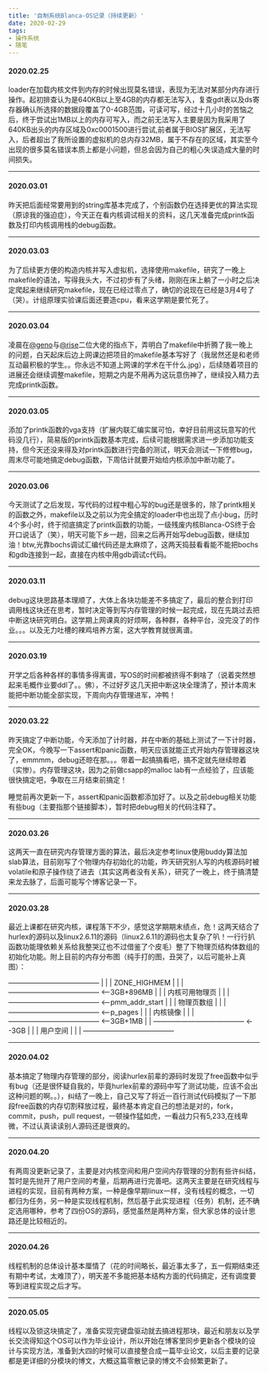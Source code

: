 ```yaml
---
title: '自制系统Blanca-OS记录（持续更新）'
date: 2020-02-29
tags: 
- 操作系统
- 随笔
---
```


#### 2020.02.25

loader在加载内核文件到内存的时候出现莫名错误，表现为无法对某部分内存进行操作。起初排查认为是640KB以上至4GB的内存都无法写入，复查gdt表以及ds寄存器确认所选择的数据段覆盖了0-4GB范围，可读可写，经过十几小时的苦恼之后，终于尝试出1MB以上的内存可写入，而之前无法写入主要是因为我采用了640KB出头的内存区域及0xc0001500进行尝试,前者属于BIOS扩展区，无法写入，后者超出了我所设置的虚拟机的总内存32MB，属于不存在的区域，其实至今出现的很多莫名错误本质上都是小问题，但总会因为自己的粗心失误造成大量的时间损失。
  <!--more-->
---

#### 2020.03.01

昨天把后面经常要用到的string库基本完成了，个别函数仍在选择更优的算法实现（原谅我的强迫症），今天正在看内核调试相关的资料，这几天准备完成printk函数及打印内核调用栈的debug函数。

---
#### 2020.03.03
为了后续更方便的构造内核并写入虚拟机，选择使用makefile，研究了一晚上makefile的语法，写得我头大，不过初步有了头绪，刚刚在床上躺了一小时之后决定爬起来继续研究makefile，现在已经过零点了，确切的说现在已经是3月4号了（哭）。计组原理实验课后面还要造cpu，看来这学期是要忙死了。

---
#### 2020.03.04
凌晨在[@geno](https://github.com/Geno1024)与[@rise](https://github.com/AmazingRise)二位大佬的指点下，弄明白了makefile中折腾了我一晚上的问题，白天起床后边上网课边把项目的makefile基本写好了（我居然还是和老师互动最积极的学生。。你永远不知道上网课的学术在干什么.jpg），后续随着项目的进展还会继续调整makefile，短期之内是不用再为这玩意伤神了，继续投入精力去完成printk函数。

---
#### 2020.03.05
添加了printk函数的vga支持（扩展内联汇编实属可怕，幸好目前用这玩意写的代码没几行），简易版的printk函数基本完成，后续可能根据需求进一步添加功能支持，但今天还没来得及对printk函数进行完备的测试，明天会测试一下修修bug，周末尽可能地搞定debug函数，下周估计就要开始给内核添加中断功能了。

---
#### 2020.03.06
今天测试了之后发现，写代码的过程中粗心写的bug还是很多的，除了printk相关的函数之外，makefile以及之前以为完全搞定的loader中也出现了点小bug，历时4个多小时，终于彻底搞定了printk函数的功能，一级残废内核Blanca-OS终于会开口说话了（笑），明天可能下乡一趟，回来之后再开始写debug函数，继续加油！btw,光靠bochs调试汇编代码还是太麻烦了，这两天捣鼓看看能不能把bochs和gdb连接到一起，直接在内核中用gdb调试c代码。

---
#### 2020.03.11
debug这块思路基本理顺了，大体上各块功能差不多搞定了，最后的整合到打印调用栈这块还在思考，暂时决定等到写内存管理的时候一起完成，现在先跳过去把中断这块研究明白。这学期上网课真的好烦啊，各种群，各种平台，没完没了的作业。。。以及无力吐槽的辣鸡培养方案，这大学教育就很离谱。

---
#### 2020.03.19
开学之后各种各样的事情多得离谱，写OS的时间都被挤得不剩啥了（说着突然想起来毛概作业要ddl了。。佛），不过好歹这几天把中断这块全理清了，预计本周末能把中断功能全部实现，下周向内存管理进军，冲鸭！

---
#### 2020.03.22
昨天搞定了中断功能，今天添加了计时器，并在中断的基础上测试了一下计时器，完全OK，今晚写一下assert和panic函数，明天应该就能正式开始内存管理器这块了，emmmm，debug还晾在那。。。带着一起搞搞看吧，搞不定就先继续晾着（实惨）。内存管理这块，因为之前做csapp的malloc lab有一点经验了，应该能很快搞定吧，争取在三月结束前搞定！

睡觉前再次更新一下，assert和panic函数都添加好了。以及之前debug相关功能有些bug（主要指那个链接脚本），暂时把debug相关的代码注释了。

---
#### 2020.03.26
这两天一直在研究内存管理方面的算法，最后决定参考linux使用buddy算法加slab算法，目前刚写了个物理内存初始化的功能，昨天研究别人写的内核源码时被volatile和原子操作绕了进去（其实这两者没有关系），研究了一晚上，终于搞清楚来龙去脉了，后面可能写个博客记录一下。

---
#### 2020.03.28
最近上课都在研究内核，课程落下不少，感觉这学期期末绩点，危！这两天结合了hurlex的源码以及linux2.6.11的源码（linux2.6.11的源码也太复杂了叭！一行行扒函数功能理依赖关系给我整哭辽也不过借鉴了个皮毛）整了下物理页结构体数组的初始化功能。附上目前的内存分布图（纯手打的图，丑哭了，以后可能补上真图）：

—————————————
|                                              |
|	ZONE_HIGHMEM           |
|                                              |
—————————————  <--3GB+896MB
|	                                           |
|	内核可用物理页                |
|                                               |
—————————————  <--pmm_addr_start
|                                               |
|	物理页数组                        |
|                                               |
—————————————  <--p_pages
|	                                           |
|	内核镜像                            |
|                                               |
—————————————  <--3GB+1MB
|                                               |
—————————————  <--3GB
|                                               |
|	用户空间                            | 
|                                               |
—————————————

---
#### 2020.04.02
基本搞定了物理内存管理的部分，阅读hurlex前辈的源码时发现了free函数中似乎有bug（还是很怀疑自我的，毕竟hurlex前辈的源码中写了测试功能，应该不会出这种问题的啊。。），纠结了一晚上，自己又写了将近一百行测试代码模拟了一下那段free函数的内存切割释放过程，最终基本肯定自己的想法是对的，fork，commit，push，pull request，一顿操作猛如虎，一看战力只有5,233,在线卑微，不过认真读读别人源码还是很爽的。

---
#### 2020.04.20
有两周没更新记录了，主要是对内核空间和用户空间内存管理的分割有些许纠结，暂时是先抛开了用户空间的考量，后期再进行完善吧。这两天主要是在研究线程与进程的实现，目前有两种方案，一种是像早期linux一样，没有线程的概念，一切都归为任务，另一种是实现线程机制，然后基于此实现进程（任务）机制，还不确定选用哪种，参考了四份OS的源码，感觉虽然是两种方案，但大家总体的设计思路还是比较相近的。

---
#### 2020.04.26
线程机制的总体设计基本厘情了（花的时间略长，最近事太多了，五一假期结束还有期中考试，太难顶了），明天差不多能把基本结构方面的代码搞定，还有调度要等到进程实现之后才写。

---
#### 2020.05.05
线程以及锁这块搞定了，准备实现完键盘驱动就去搞进程那块，最近和朋友以及学长交流得知这个OS可以作为毕业设计，所以开始在博客里同步更新各个模块的设计与实现方法，准备到大四的时候可以直接整合成一篇毕业论文，以后主要的记录都是更详细的分模块的博文，大概这篇零散记录的博文不会频繁更新了。